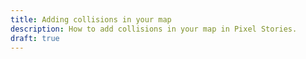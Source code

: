 ```yaml
---
title: Adding collisions in your map
description: How to add collisions in your map in Pixel Stories.
draft: true
---
```

